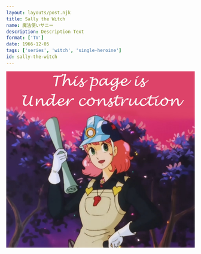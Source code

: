 ```yaml
---
layout: layouts/post.njk
title: Sally the Witch
name: 魔法使いサニー
description: Description Text
format: ['TV']
date: 1966-12-05
tags: ['series', 'witch', 'single-heroine']
id: sally-the-witch
---
```


<img class="construction" src="/assets/construction.jpg">